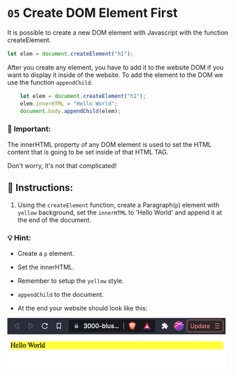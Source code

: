 # `05` Create DOM Element First

It is possible to create a new DOM element with Javascript with the function createElement.

```js
let elem = document.createElement("h1");
```

After you create any element, you have to add it to the website DOM if you want to display it inside of the website. To add the element to the DOM we use the function `appendChild`.

```js
    let elem = document.createElement("h1");
    elem.innerHTML = "Hello World";
    document.body.appendChild(elem);
```

### :mag_right: Important:

 The innerHTML property of any DOM element is used to set the HTML content that is going to be set inside of that HTML TAG.

Don't worry, it's not that complicated!


## 📝 Instructions:

1. Using the `createElement` function, create a Paragraph(`p`) element with `yellow` background, set the `innerHTML` to 'Hello World' and append it at the end of the document.

### 💡 Hint:

- Create a `p` element.

- Set the innerHTML.

- Remember to setup the `yellow` style.

- `appendChild` to the document.

- At the end your website should look like this:

![exercise 5 expected preview](../../.learn/assets/05.png)